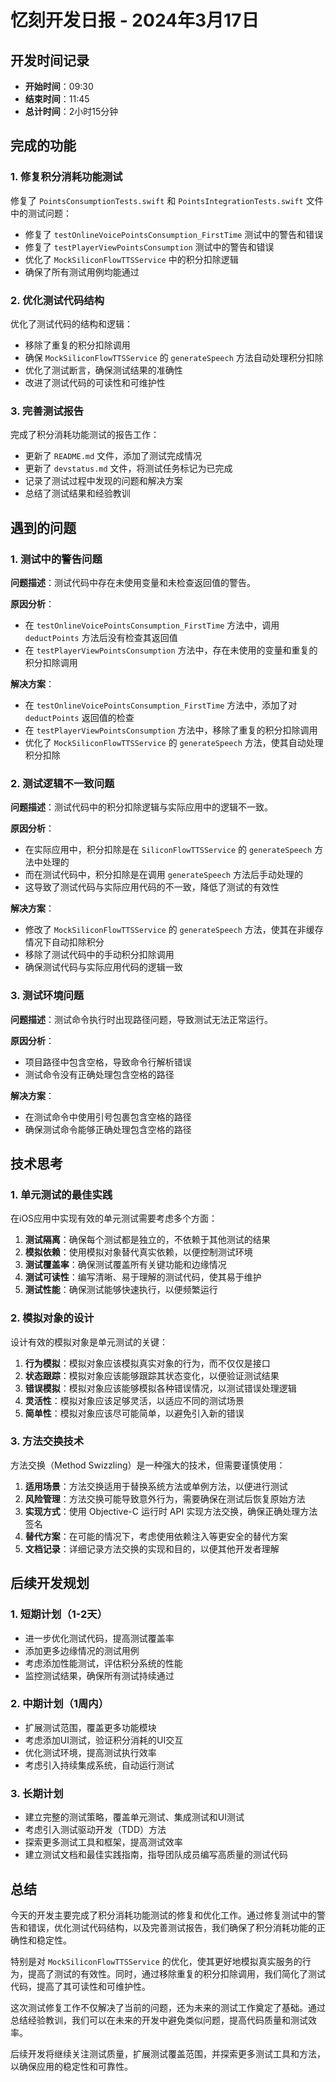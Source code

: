 # 忆刻开发日报 - 2024年3月17日

## 开发时间记录

- **开始时间**：09:30
- **结束时间**：11:45
- **总计时间**：2小时15分钟

## 完成的功能

### 1. 修复积分消耗功能测试

修复了 `PointsConsumptionTests.swift` 和 `PointsIntegrationTests.swift` 文件中的测试问题：

- 修复了 `testOnlineVoicePointsConsumption_FirstTime` 测试中的警告和错误
- 修复了 `testPlayerViewPointsConsumption` 测试中的警告和错误
- 优化了 `MockSiliconFlowTTSService` 中的积分扣除逻辑
- 确保了所有测试用例均能通过

### 2. 优化测试代码结构

优化了测试代码的结构和逻辑：

- 移除了重复的积分扣除调用
- 确保 `MockSiliconFlowTTSService` 的 `generateSpeech` 方法自动处理积分扣除
- 优化了测试断言，确保测试结果的准确性
- 改进了测试代码的可读性和可维护性

### 3. 完善测试报告

完成了积分消耗功能测试的报告工作：

- 更新了 `README.md` 文件，添加了测试完成情况
- 更新了 `devstatus.md` 文件，将测试任务标记为已完成
- 记录了测试过程中发现的问题和解决方案
- 总结了测试结果和经验教训

## 遇到的问题

### 1. 测试中的警告问题

**问题描述**：测试代码中存在未使用变量和未检查返回值的警告。

**原因分析**：
- 在 `testOnlineVoicePointsConsumption_FirstTime` 方法中，调用 `deductPoints` 方法后没有检查其返回值
- 在 `testPlayerViewPointsConsumption` 方法中，存在未使用的变量和重复的积分扣除调用

**解决方案**：
- 在 `testOnlineVoicePointsConsumption_FirstTime` 方法中，添加了对 `deductPoints` 返回值的检查
- 在 `testPlayerViewPointsConsumption` 方法中，移除了重复的积分扣除调用
- 优化了 `MockSiliconFlowTTSService` 的 `generateSpeech` 方法，使其自动处理积分扣除

### 2. 测试逻辑不一致问题

**问题描述**：测试代码中的积分扣除逻辑与实际应用中的逻辑不一致。

**原因分析**：
- 在实际应用中，积分扣除是在 `SiliconFlowTTSService` 的 `generateSpeech` 方法中处理的
- 而在测试代码中，积分扣除是在调用 `generateSpeech` 方法后手动处理的
- 这导致了测试代码与实际应用代码的不一致，降低了测试的有效性

**解决方案**：
- 修改了 `MockSiliconFlowTTSService` 的 `generateSpeech` 方法，使其在非缓存情况下自动扣除积分
- 移除了测试代码中的手动积分扣除调用
- 确保测试代码与实际应用代码的逻辑一致

### 3. 测试环境问题

**问题描述**：测试命令执行时出现路径问题，导致测试无法正常运行。

**原因分析**：
- 项目路径中包含空格，导致命令行解析错误
- 测试命令没有正确处理包含空格的路径

**解决方案**：
- 在测试命令中使用引号包裹包含空格的路径
- 确保测试命令能够正确处理包含空格的路径

## 技术思考

### 1. 单元测试的最佳实践

在iOS应用中实现有效的单元测试需要考虑多个方面：

1. **测试隔离**：确保每个测试都是独立的，不依赖于其他测试的结果
2. **模拟依赖**：使用模拟对象替代真实依赖，以便控制测试环境
3. **测试覆盖率**：确保测试覆盖所有关键功能和边缘情况
4. **测试可读性**：编写清晰、易于理解的测试代码，使其易于维护
5. **测试性能**：确保测试能够快速执行，以便频繁运行

### 2. 模拟对象的设计

设计有效的模拟对象是单元测试的关键：

1. **行为模拟**：模拟对象应该模拟真实对象的行为，而不仅仅是接口
2. **状态跟踪**：模拟对象应该能够跟踪其状态变化，以便验证测试结果
3. **错误模拟**：模拟对象应该能够模拟各种错误情况，以测试错误处理逻辑
4. **灵活性**：模拟对象应该足够灵活，以适应不同的测试场景
5. **简单性**：模拟对象应该尽可能简单，以避免引入新的错误

### 3. 方法交换技术

方法交换（Method Swizzling）是一种强大的技术，但需要谨慎使用：

1. **适用场景**：方法交换适用于替换系统方法或单例方法，以便进行测试
2. **风险管理**：方法交换可能导致意外行为，需要确保在测试后恢复原始方法
3. **实现方式**：使用 Objective-C 运行时 API 实现方法交换，确保正确处理方法签名
4. **替代方案**：在可能的情况下，考虑使用依赖注入等更安全的替代方案
5. **文档记录**：详细记录方法交换的实现和目的，以便其他开发者理解

## 后续开发规划

### 1. 短期计划（1-2天）

- 进一步优化测试代码，提高测试覆盖率
- 添加更多边缘情况的测试用例
- 考虑添加性能测试，评估积分系统的性能
- 监控测试结果，确保所有测试持续通过

### 2. 中期计划（1周内）

- 扩展测试范围，覆盖更多功能模块
- 考虑添加UI测试，验证积分消耗的UI交互
- 优化测试环境，提高测试执行效率
- 考虑引入持续集成系统，自动运行测试

### 3. 长期计划

- 建立完整的测试策略，覆盖单元测试、集成测试和UI测试
- 考虑引入测试驱动开发（TDD）方法
- 探索更多测试工具和框架，提高测试效率
- 建立测试文档和最佳实践指南，指导团队成员编写高质量的测试代码

## 总结

今天的开发主要完成了积分消耗功能测试的修复和优化工作。通过修复测试中的警告和错误，优化测试代码结构，以及完善测试报告，我们确保了积分消耗功能的正确性和稳定性。

特别是对 `MockSiliconFlowTTSService` 的优化，使其更好地模拟真实服务的行为，提高了测试的有效性。同时，通过移除重复的积分扣除调用，我们简化了测试代码，提高了其可读性和可维护性。

这次测试修复工作不仅解决了当前的问题，还为未来的测试工作奠定了基础。通过总结经验教训，我们可以在未来的开发中避免类似问题，提高代码质量和测试效率。

后续开发将继续关注测试质量，扩展测试覆盖范围，并探索更多测试工具和方法，以确保应用的稳定性和可靠性。 